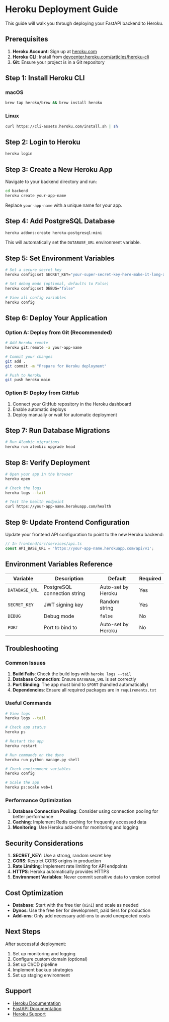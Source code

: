 # Heroku Deployment Guide

This guide will walk you through deploying your FastAPI backend to Heroku.

## Prerequisites

1. **Heroku Account**: Sign up at [heroku.com](https://heroku.com)
2. **Heroku CLI**: Install from [devcenter.heroku.com/articles/heroku-cli](https://devcenter.heroku.com/articles/heroku-cli)
3. **Git**: Ensure your project is in a Git repository

## Step 1: Install Heroku CLI

### macOS
```bash
brew tap heroku/brew && brew install heroku
```

### Linux
```bash
curl https://cli-assets.heroku.com/install.sh | sh
```

## Step 2: Login to Heroku

```bash
heroku login
```

## Step 3: Create a New Heroku App

Navigate to your backend directory and run:

```bash
cd backend
heroku create your-app-name
```

Replace `your-app-name` with a unique name for your app.

## Step 4: Add PostgreSQL Database

```bash
heroku addons:create heroku-postgresql:mini
```

This will automatically set the `DATABASE_URL` environment variable.

## Step 5: Set Environment Variables

```bash
# Set a secure secret key
heroku config:set SECRET_KEY="your-super-secret-key-here-make-it-long-and-random"

# Set debug mode (optional, defaults to False)
heroku config:set DEBUG="false"

# View all config variables
heroku config
```

## Step 6: Deploy Your Application

### Option A: Deploy from Git (Recommended)

```bash
# Add Heroku remote
heroku git:remote -a your-app-name

# Commit your changes
git add .
git commit -m "Prepare for Heroku deployment"

# Push to Heroku
git push heroku main
```

### Option B: Deploy from GitHub

1. Connect your GitHub repository in the Heroku dashboard
2. Enable automatic deploys
3. Deploy manually or wait for automatic deployment

## Step 7: Run Database Migrations

```bash
# Run Alembic migrations
heroku run alembic upgrade head
```

## Step 8: Verify Deployment

```bash
# Open your app in the browser
heroku open

# Check the logs
heroku logs --tail

# Test the health endpoint
curl https://your-app-name.herokuapp.com/health
```

## Step 9: Update Frontend Configuration

Update your frontend API configuration to point to the new Heroku backend:

```typescript
// In frontend/src/services/api.ts
const API_BASE_URL = 'https://your-app-name.herokuapp.com/api/v1';
```

## Environment Variables Reference

| Variable | Description | Default | Required |
|----------|-------------|---------|----------|
| `DATABASE_URL` | PostgreSQL connection string | Auto-set by Heroku | Yes |
| `SECRET_KEY` | JWT signing key | Random string | Yes |
| `DEBUG` | Debug mode | `false` | No |
| `PORT` | Port to bind to | Auto-set by Heroku | No |

## Troubleshooting

### Common Issues

1. **Build Fails**: Check the build logs with `heroku logs --tail`
2. **Database Connection**: Ensure `DATABASE_URL` is set correctly
3. **Port Binding**: The app must bind to `$PORT` (handled automatically)
4. **Dependencies**: Ensure all required packages are in `requirements.txt`

### Useful Commands

```bash
# View logs
heroku logs --tail

# Check app status
heroku ps

# Restart the app
heroku restart

# Run commands on the dyno
heroku run python manage.py shell

# Check environment variables
heroku config

# Scale the app
heroku ps:scale web=1
```

### Performance Optimization

1. **Database Connection Pooling**: Consider using connection pooling for better performance
2. **Caching**: Implement Redis caching for frequently accessed data
3. **Monitoring**: Use Heroku add-ons for monitoring and logging

## Security Considerations

1. **SECRET_KEY**: Use a strong, random secret key
2. **CORS**: Restrict CORS origins in production
3. **Rate Limiting**: Implement rate limiting for API endpoints
4. **HTTPS**: Heroku automatically provides HTTPS
5. **Environment Variables**: Never commit sensitive data to version control

## Cost Optimization

- **Database**: Start with the free tier (`mini`) and scale as needed
- **Dynos**: Use the free tier for development, paid tiers for production
- **Add-ons**: Only add necessary add-ons to avoid unexpected costs

## Next Steps

After successful deployment:

1. Set up monitoring and logging
2. Configure custom domain (optional)
3. Set up CI/CD pipeline
4. Implement backup strategies
5. Set up staging environment

## Support

- [Heroku Documentation](https://devcenter.heroku.com/)
- [FastAPI Documentation](https://fastapi.tiangolo.com/)
- [Heroku Support](https://help.heroku.com/)
